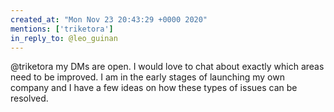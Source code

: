 ```yaml
---
created_at: "Mon Nov 23 20:43:29 +0000 2020"
mentions: ['triketora']
in_reply_to: @leo_guinan
---
```


@triketora my DMs are open. I would love to chat about exactly which areas need to be improved. I am in the early stages of launching my own company and I have a few ideas on how these types of issues can be resolved.